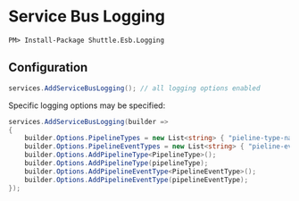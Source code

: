 # Service Bus Logging

```
PM> Install-Package Shuttle.Esb.Logging
```

## Configuration

```c#
services.AddServiceBusLogging(); // all logging options enabled
```

Specific logging options may be specified:

```c#
services.AddServiceBusLogging(builder =>
{
	builder.Options.PipelineTypes = new List<string> { "pieline-type-name" };
	builder.Options.PipelineEventTypes = new List<string> { "pieline-event-type-name" };
	builder.Options.AddPipelineType<PipelineType>();
	builder.Options.AddPipelineType(pipelineType);
	builder.Options.AddPipelineEventType<PipelineEventType>();
	builder.Options.AddPipelineEventType(pipelineEventType);
});
```